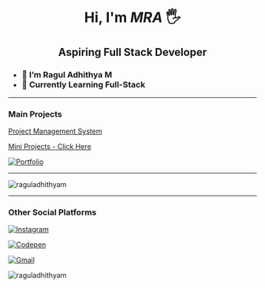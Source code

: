 <div align="center" border-radius= 50%>

</div>

<div align="center">

# Hi, I'm _MRA_ 🖐️

<h2>
Aspiring Full Stack Developer
<br>
</h2>

</div>

<h3>
  
- 👋 I’m Ragul Adhithya M
- 📖 Currently Learning Full-Stack

 </h3>
 
<hr>
  
<div>
  
  <h3> Main Projects </h3>
  <p><a href="https://github.com/raguladhithyam/Project-Management-System-Frontend" target="_blank">Project Management System</a></p>
  <p><a href="https://projects.raguladhithya.in" target="_blank">Mini Projects - Click Here</a></p>
  
  <a href="https://portfolio2.raguladhithya.in" target="_blank">
  
  ![Portfolio](https://img.shields.io/badge/Portfolio-%23000000.svg?style=for-the-badge&logo=firefox&logoColor=#FF7139)
  
  </a>
  
</div>
<hr>
<p><img align="center" src="https://github-readme-streak-stats.herokuapp.com/?user=raguladhithyam&" alt="raguladhithyam" /></p>
 <hr>  
  <h3> Other Social Platforms </h3>
  
<a href="https://www.instagram.com/ragul_2003" target="_blank">

![Instagram](https://img.shields.io/badge/ragul_2003-%23E4405F.svg?style=for-the-badge&logo=Instagram&logoColor=white)

</a>   <a href="https://www.codepen.io/raguladhithyam" teerget="_blank">
  
![Codepen](https://img.shields.io/badge/Codepen-000000?style=for-the-badge&logo=codepen&logoColor=white)
  
</a>   <a href="mailto:mra20031006@gmail.com" target="_blank">

![Gmail](https://img.shields.io/badge/Gmail-D14836?style=for-the-badge&logo=gmail&logoColor=white)

</a>


</div>

<p align="left"> <img src="https://komarev.com/ghpvc/?username=raguladhithyam&label=Profile%20views&color=0e75b6&style=flat" alt="raguladhithyam" /> </p>


